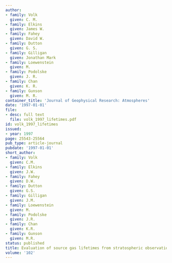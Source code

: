 ```yaml
---
author:
- family: Volk
  given: C. M.
- family: Elkins
  given: James W.
- family: Fahey
  given: David W.
- family: Dutton
  given: G. S.
- family: Gilligan
  given: Jonathan Mark
- family: Loewenstein
  given: M.
- family: Podolske
  given: J. R.
- family: Chan
  given: K. R.
- family: Gunson
  given: M. R.
container_title: 'Journal of Geophysical Research: Atmospheres'
date: '1997-01-01'
file:
- desc: full text
  file: volk_1997_lifetimes.pdf
id: volk_1997_lifetimes
issued:
- year: 1997
page: 25543-25564
pub_type: article-journal
pubdate: '1997-01-01'
short_author:
- family: Volk
  given: C.M.
- family: Elkins
  given: J.W.
- family: Fahey
  given: D.W.
- family: Dutton
  given: G.S.
- family: Gilligan
  given: J.M.
- family: Loewenstein
  given: M.
- family: Podolske
  given: J.R.
- family: Chan
  given: K.R.
- family: Gunson
  given: M.R.
status: published
title: Evaluation of source gas lifetimes from stratospheric observations
volume: '102'
---
```

